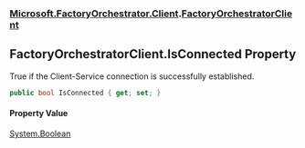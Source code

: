 ### [Microsoft.FactoryOrchestrator.Client](Microsoft_FactoryOrchestrator_Client.md 'Microsoft.FactoryOrchestrator.Client').[FactoryOrchestratorClient](FactoryOrchestratorClient.md 'Microsoft.FactoryOrchestrator.Client.FactoryOrchestratorClient')
## FactoryOrchestratorClient.IsConnected Property
True if the Client-Service connection is successfully established.  
```csharp
public bool IsConnected { get; set; }
```
#### Property Value
[System.Boolean](https://docs.microsoft.com/en-us/dotnet/api/System.Boolean 'System.Boolean')
